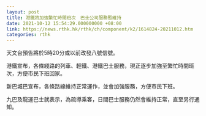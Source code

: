 ```yaml
---
layout: post
title: 港鐵將加強繁忙時間班次　巴士公司服務暫維持
date: 2021-10-12 15:54:29.000000000 +08:00
link: https://news.rthk.hk/rthk/ch/component/k2/1614824-20211012.htm
categories: rthk
---
```


天文台預告將於5時20分或以前改發八號信號。

港鐵宣布，各條綫路的列車、輕鐵、港鐵巴士服務，現正逐步加強至繁忙時間班次，方便市民下班回家。

新巴城巴宣布，各條路線維持正常運作，並會加強服務，方便市民下班。

九巴及龍運巴士就表示，為疏導乘客，日間巴士服務仍然會維持正常，直至另行通知。
